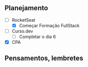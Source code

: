 ## Planejamento
 - [ ] RocketSeat
	 - [x] Começar Formação FullStack
 - [ ] Curso.dev
	 - [ ] Completar o dia 6
 - [x] CPA

## Pensamentos, lembretes

